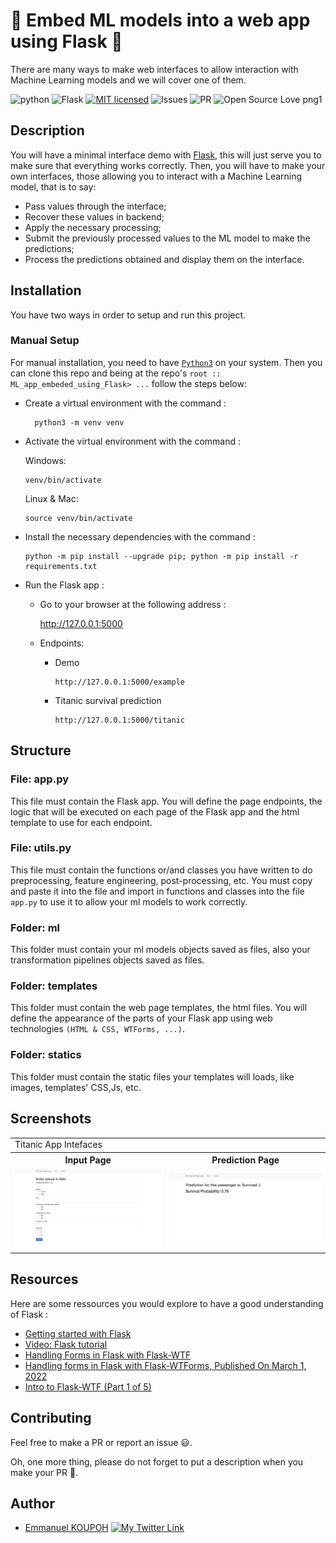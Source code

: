 # 🚀 Embed ML models into a web app using Flask 🚀

There are many ways to make web interfaces to allow interaction with Machine Learning models and we will cover one of them.

![python](https://img.shields.io/badge/Python-3776AB?style=for-the-badge&logo=python&logoColor=white)
![Flask](https://img.shields.io/badge/flask-%23000.svg?style=for-the-badge&logo=flask&logoColor=white)
[![MIT licensed](https://img.shields.io/badge/license-mit-blue?style=for-the-badge&logo=appveyor)](./LICENSE)
![Issues](https://img.shields.io/github/issues/eaedk/ML_app_embeded_using_Flask?style=for-the-badge&logo=appveyor)
![PR](https://img.shields.io/github/issues-pr/eaedk/ML_app_embeded_using_Flask?style=for-the-badge&logo=appveyor)
![Open Source Love png1](https://badges.frapsoft.com/os/v1/open-source.png?v=103)


## Description

You will have a minimal interface demo with [Flask](), this will just serve you to make sure that everything works correctly. Then, you will have to make your own interfaces, those allowing you to interact with a Machine Learning model, that is to say:
- Pass values through the interface;
- Recover these values in backend;
- Apply the necessary processing;
- Submit the previously processed values to the ML model to make the predictions;
- Process the predictions obtained and display them on the interface.

## Installation

You have two ways in order to setup and run this project.

### Manual Setup

For manual installation, you need to have [`Python3`](https://www.python.org/) on your system. Then you can clone this repo and being at the repo's `root :: ML_app_embeded_using_Flask> ...`  follow the steps below:

- Create a virtual environment with the command :
        
        python3 -m venv venv

- Activate the virtual environment with the command :
  
  Windows:

      venv/bin/activate 
  
  Linux & Mac: 

      source venv/bin/activate

- Install the necessary dependencies with the command :
        
      python -m pip install --upgrade pip; python -m pip install -r requirements.txt

- Run the Flask app :
  - Go to your browser at the following address :
        
      http://127.0.0.1:5000
        
  - Endpoints:
    
    - Demo

          http://127.0.0.1:5000/example

    - Titanic survival prediction

          http://127.0.0.1:5000/titanic





## Structure
### File: app.py
This file must contain the Flask app. You will define the page endpoints, the logic that will be executed on each page of the Flask app and the html template to use for each endpoint.

### File: utils.py
This file must contain the functions or/and classes you have written to do preprocessing, feature engineering, post-processing, etc. You must copy and paste it into the file and import in functions and classes into the file `app.py` to use it to allow your ml models to work correctly.

### Folder: ml
This folder must contain your ml models objects saved as files, also your transformation pipelines objects saved as files.

### Folder: templates
This folder must contain the web page templates, the html files. You will define the appearance of the parts of your Flask app using web technologies `(HTML & CSS, WTForms, ...)`.

### Folder: statics
This folder must contain the static files your templates will loads, like images, templates' CSS,Js, etc.

## Screenshots

<table>
    <tr>
        <td>Titanic App Intefaces</td>
    </tr>
    <tr>
        <th>Input Page</th>
        <th>Prediction Page</th>
        <!-- <th></th> -->
    </tr>
    <tr>
        <td><img src="./screenshots/input_page.png"/></td>
        <td><img src="./screenshots/prediction_page.png"/></td>
    </tr>
</table>


## Resources
Here are some ressources you would explore to have a good understanding of Flask :
- [Getting started with Flask](https://dev.to/nagatodev/getting-started-with-flask-1kn1)
- [Video: Flask tutorial](https://www.youtube.com/watch?v=Kja_28SNIow)
- [Handling Forms in Flask with Flask-WTF](https://hackersandslackers.com/flask-wtforms-forms/)
- [Handling forms in Flask with Flask-WTForms, Published On March 1, 2022](https://www.analyticsvidhya.com/blog/2022/03/handling-forms-in-flask-with-flask-wtforms/)
- [Intro to Flask-WTF (Part 1 of 5)](https://www.youtube.com/watch?v=vzaXBm-ZVOQ&list=PLdXrUau65MnMlMGISqq3QmCY8hHoe84jf)
<!-- - []() -->


## Contributing

Feel free to make a PR or report an issue 😃.

Oh, one more thing, please do not forget to put a description when you make your PR 🙂.

## Author

- [Emmanuel KOUPOH](https://www.linkedin.com/in/esa%C3%AFe-alain-emmanuel-dina-koupoh-7b974a17a/)
[![My Twitter Link](https://img.shields.io/twitter/follow/emmanuelkoupoh?style=social)](https://twitter.com/emmanuelkoupoh)